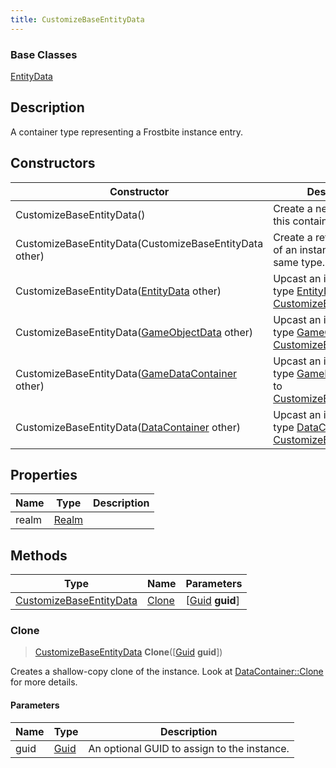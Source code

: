 ```yaml
---
title: CustomizeBaseEntityData
---
```

### Base Classes

[EntityData](EntityData)

## Description

A container type representing a Frostbite instance entry.

## Constructors

| Constructor                                                                        | Description                                                                                                                           |
| ---------------------------------------------------------------------------------- | ------------------------------------------------------------------------------------------------------------------------------------- |
| CustomizeBaseEntityData()                                                          | Create a new instance of this container type.                                                                                         |
| CustomizeBaseEntityData(CustomizeBaseEntityData other)                             | Create a reference copy of an instance of the same type.                                                                              |
| CustomizeBaseEntityData([EntityData](EntityData) other)                            | Upcast an instance of type [EntityData](EntityData) to [CustomizeBaseEntityData](CustomizeBaseEntityData).                            |
| CustomizeBaseEntityData([GameObjectData](GameObjectData) other)                    | Upcast an instance of type [GameObjectData](GameObjectData) to [CustomizeBaseEntityData](CustomizeBaseEntityData).                    |
| CustomizeBaseEntityData([GameDataContainer](GameDataContainer) other)              | Upcast an instance of type [GameDataContainer](GameDataContainer) to [CustomizeBaseEntityData](CustomizeBaseEntityData).              |
| CustomizeBaseEntityData([DataContainer](/vext/ref/shared/class/datacontainer) other) | Upcast an instance of type [DataContainer](/vext/ref/shared/class/datacontainer) to [CustomizeBaseEntityData](CustomizeBaseEntityData). |

## Properties

| Name  | Type           | Description |
| ----- | -------------- | ----------- |
| realm | [Realm](Realm) |             |

## Methods

| Type                                               | Name            | Parameters                                     |
| -------------------------------------------------- | --------------- | ---------------------------------------------- |
| [CustomizeBaseEntityData](CustomizeBaseEntityData) | [Clone](#clone) | \[[Guid](/vext/ref/shared/class/guid) **guid**\] |

### Clone

> [CustomizeBaseEntityData](CustomizeBaseEntityData) **Clone**(\[[Guid](/vext/ref/shared/class/guid) **guid**\])

Creates a shallow-copy clone of the instance. Look at [DataContainer::Clone](/vext/ref/shared/class/datacontainer#clone) for more details.

#### Parameters

| Name | Type         | Description                                 |
| ---- | ------------ | ------------------------------------------- |
| guid | [Guid](Guid) | An optional GUID to assign to the instance. |
